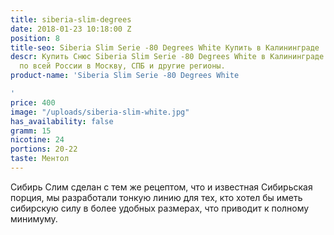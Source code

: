 ```yaml
---
title: siberia-slim-degrees
date: 2018-01-23 10:18:00 Z
position: 8
title-seo: Siberia Slim Serie -80 Degrees White Купить в Калининграде
descr: Купить Снюс Siberia Slim Serie -80 Degrees White в Калининграде. Отправляем
  по всей России в Москву, СПБ и другие регионы.
product-name: 'Siberia Slim Serie -80 Degrees White

'
price: 400
image: "/uploads/siberia-slim-white.jpg"
has_availability: false
gramm: 15
nicotine: 24
portions: 20-22
taste: Ментол
---
```


Сибирь Слим сделан с тем же рецептом, что и известная Сибирьская порция, мы разработали тонкую линию для тех, кто хотел бы иметь сибирскую силу в более удобных размерах, что приводит к полному минимуму.
